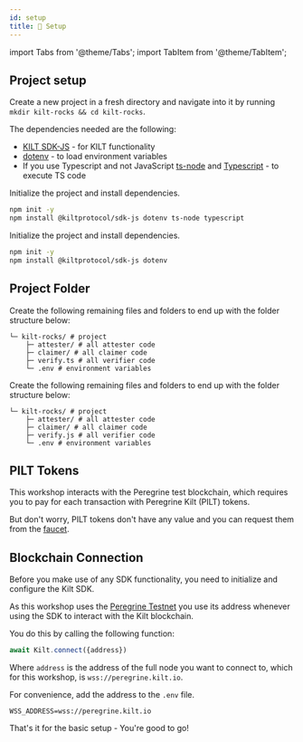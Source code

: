 ```yaml
---
id: setup
title: 🎒 Setup
---
```


import Tabs from '@theme/Tabs';
import TabItem from '@theme/TabItem';

## Project setup

Create a new project in a fresh directory and navigate into it by running `mkdir kilt-rocks && cd kilt-rocks`.

<!-- TODO: When MDX v2, can move these into tabs -->

The dependencies needed are the following:

- [KILT SDK-JS](https://github.com/KILTprotocol/sdk-js#readme) - for KILT functionality
- [dotenv](https://github.com/motdotla/dotenv#readme) - to load environment variables
- If you use Typescript and not JavaScript [ts-node](https://www.npmjs.com/package/ts-node) and [Typescript](https://www.typescriptlang.org/) - to execute TS code

<Tabs groupId="ts-js-choice">
  <TabItem value='ts' label='Typescript' default>

  Initialize the project and install dependencies.

  ```bash npm2yarn
  npm init -y
  npm install @kiltprotocol/sdk-js dotenv ts-node typescript
  ```

  </TabItem>
  <TabItem value='js' label='Javascript' default>

  Initialize the project and install dependencies.

  ```bash npm2yarn
  npm init -y
  npm install @kiltprotocol/sdk-js dotenv
  ```

  </TabItem>
</Tabs>

## Project Folder

<Tabs groupId="ts-js-choice">
  <TabItem value='ts' label='Typescript' default>

  Create the following remaining files and folders to end up with the folder structure below:

    └─ kilt-rocks/ # project
        ├─ attester/ # all attester code
        ├─ claimer/ # all claimer code
        ├─ verify.ts # all verifier code
        └─ .env # environment variables

  </TabItem>
  <TabItem value='js' label='Javascript'>

  Create the following remaining files and folders to end up with the folder structure below:

    └─ kilt-rocks/ # project
        ├─ attester/ # all attester code
        ├─ claimer/ # all claimer code
        ├─ verify.js # all verifier code
        └─ .env # environment variables

  </TabItem>
</Tabs>

## PILT Tokens

This workshop interacts with the Peregrine test blockchain, which requires you to pay for each transaction with Peregrine Kilt (PILT) tokens.

But don't worry, PILT tokens don't have any value and you can request them from the [faucet](https://faucet.peregrine.kilt.io).

## Blockchain Connection

Before you make use of any SDK functionality, you need to initialize and configure the Kilt SDK.

As this workshop uses the [Peregrine Testnet](https://polkadot.js.org/apps/?rpc=wss%3A%2F%2Fperegrine.kilt.io%2Fparachain-public-ws%2F#/explorer) you use its address whenever using the SDK to interact with the Kilt blockchain.

You do this by calling the following function:

```JavaScript
await Kilt.connect({address})
```

Where `address` is the address of the full node you want to connect to, which for this workshop, is `wss://peregrine.kilt.io`.

For convenience, add the address to the `.env` file.

```env title=".env"
WSS_ADDRESS=wss://peregrine.kilt.io
```

That's it for the basic setup - You're good to go!